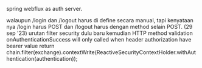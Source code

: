 spring webflux as auth server.



walaupun /login dan /logout harus di define secara manual, tapi kenyataan nya /login harus POST dan /logout harus dengan method selain POST. (29 sep '23)
urutan filter security dulu baru kemudian HTTP method validation
onAuthenticationSuccess will only called when header authorization have bearer value
return chain.filter(exchange).contextWrite(ReactiveSecurityContextHolder.withAuthentication(authentication));